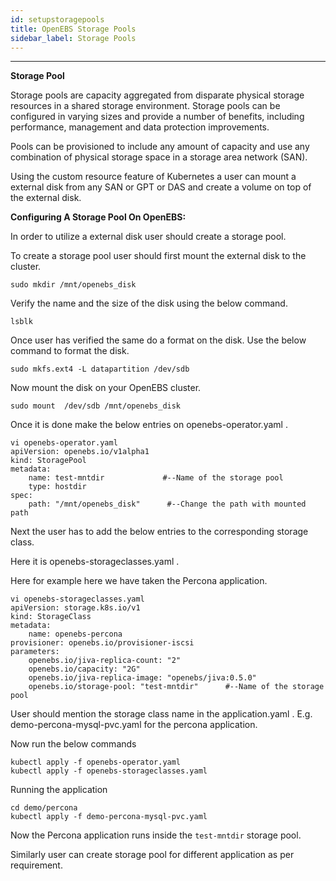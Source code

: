 ```yaml
---
id: setupstoragepools
title: OpenEBS Storage Pools
sidebar_label: Storage Pools
---
```


------

**Storage Pool**

Storage pools are capacity aggregated from disparate physical storage resources in a shared storage environment. Storage pools can be configured in varying sizes and provide a number of benefits, including performance, management and data protection improvements.

Pools can be provisioned to include any amount of capacity and use any combination of physical storage space in a storage area network (SAN).

Using the custom resource feature of Kubernetes a user can mount a external disk from any SAN or GPT or DAS and create a volume on top of the external disk.

**Configuring A Storage Pool On OpenEBS:**

In order to utilize a external disk user should create a storage pool.

To create a storage pool user should first mount the external disk to the cluster.

```
sudo mkdir /mnt/openebs_disk
```

Verify the name and the size of the disk using the below command.

```
lsblk
```

Once user has verified the same do a format on the disk. Use the below command to format the disk.

```
sudo mkfs.ext4 -L datapartition /dev/sdb
```

Now mount the disk on your OpenEBS cluster.

```
sudo mount  /dev/sdb /mnt/openebs_disk
```

Once it is done make the below entries on openebs-operator.yaml .

```
vi openebs-operator.yaml
apiVersion: openebs.io/v1alpha1
kind: StoragePool
metadata:
	name: test-mntdir 			  #--Name of the storage pool
	type: hostdir
spec:
	path: "/mnt/openebs_disk"      #--Change the path with mounted path
```

Next the user has to add the below entries to the corresponding storage class. 

Here it is openebs-storageclasses.yaml .

Here for example here we have taken the Percona application.

```
vi openebs-storageclasses.yaml
apiVersion: storage.k8s.io/v1
kind: StorageClass
metadata:
    name: openebs-percona
provisioner: openebs.io/provisioner-iscsi
parameters:
    openebs.io/jiva-replica-count: "2"
    openebs.io/capacity: "2G"
    openebs.io/jiva-replica-image: "openebs/jiva:0.5.0"
    openebs.io/storage-pool: "test-mntdir"  	#--Name of the storage pool
```

User should mention the storage class name in the application.yaml . E.g. demo-percona-mysql-pvc.yaml for the percona application. 

Now run the below commands 

```
kubectl apply -f openebs-operator.yaml
kubectl apply -f openebs-storageclasses.yaml
```

Running the application

```
cd demo/percona
kubectl apply -f demo-percona-mysql-pvc.yaml
```

Now the Percona application runs inside the `test-mntdir` storage pool.

Similarly user can create storage pool for different application as per requirement.













<!-- Hotjar Tracking Code for https://docs.openebs.io -->
<script>
   (function(h,o,t,j,a,r){
       h.hj=h.hj||function(){(h.hj.q=h.hj.q||[]).push(arguments)};
       h._hjSettings={hjid:785693,hjsv:6};
       a=o.getElementsByTagName('head')[0];
       r=o.createElement('script');r.async=1;
       r.src=t+h._hjSettings.hjid+j+h._hjSettings.hjsv;
       a.appendChild(r);
   })(window,document,'https://static.hotjar.com/c/hotjar-','.js?sv=');
</script>

